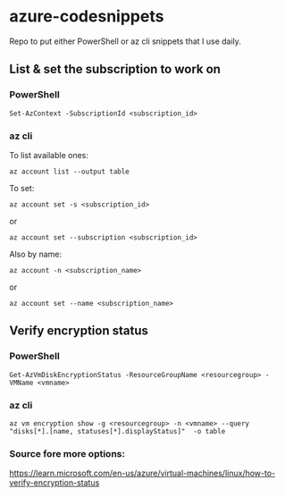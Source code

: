 # azure-codesnippets

Repo to put either PowerShell or az cli snippets that I use daily.

## List & set the subscription to work on

### PowerShell

```
Set-AzContext -SubscriptionId <subscription_id>
```
### az cli

To list available ones: 
```
az account list --output table
```
To set:
```
az account set -s <subscription_id>
```
or
```
az account set --subscription <subscription_id>
```
Also by name:
```
az account -n <subscription_name>
```
or
```
az account set --name <subscription_name>
```
## Verify encryption status

### PowerShell
``` 
Get-AzVmDiskEncryptionStatus -ResourceGroupName <resourcegroup> -VMName <vmname>
```
### az cli
```
az vm encryption show -g <resourcegroup> -n <vmname> --query "disks[*].[name, statuses[*].displayStatus]"  -o table
```
### Source fore more options:

https://learn.microsoft.com/en-us/azure/virtual-machines/linux/how-to-verify-encryption-status

